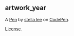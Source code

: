 artwork_year
------------


A [Pen](https://codepen.io/stella_lee/pen/QPWxEq) by [stella lee](https://codepen.io/stella_lee) on [CodePen](https://codepen.io).

[License](https://codepen.io/stella_lee/pen/QPWxEq/license).